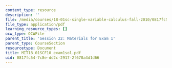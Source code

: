 ```yaml
---
content_type: resource
description: ''
file: /media/courses/18-01sc-single-variable-calculus-fall-2010/0817fc547c8edd2c29172f670a4d1d66_MIT18_01SCF10_exam1sol.pdf
file_type: application/pdf
learning_resource_types: []
ocw_type: OCWFile
parent_title: 'Session 22: Materials for Exam 1'
parent_type: CourseSection
resourcetype: Document
title: MIT18_01SCF10_exam1sol.pdf
uid: 0817fc54-7c8e-dd2c-2917-2f670a4d1d66
---
```

